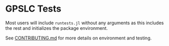 GPSLC Tests
===========

Most users will include `runtests.jl` without any arguments 
as this includes the rest and initializes the package environment.

See [CONTRIBUTING.md](../CONTRIBUTING.md) for more details on environment and testing.
